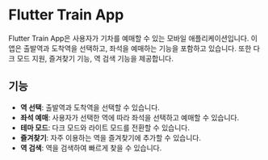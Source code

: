 # Flutter Train App

Flutter Train App은 사용자가 기차를 예매할 수 있는 모바일 애플리케이션입니다.
이 앱은 출발역과 도착역을 선택하고, 좌석을 예매하는 기능을 포함하고 있습니다.
또한 다크 모드 지원, 즐겨찾기 기능, 역 검색 기능을 제공합니다.

## 기능

- **역 선택**: 출발역과 도착역을 선택할 수 있습니다.
- **좌석 예매**: 사용자가 선택한 역에 따라 좌석을 선택하고 예매할 수 있습니다.
- **테마 모드**: 다크 모드와 라이트 모드를 전환할 수 있습니다.
- **즐겨찾기**: 자주 이용하는 역을 즐겨찾기에 추가할 수 있습니다.
- **역 검색**: 역을 검색하여 빠르게 찾을 수 있습니다.

